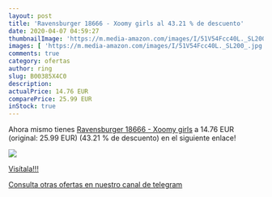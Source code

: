 ```yaml
---
layout: post
title: 'Ravensburger 18666 - Xoomy girls al 43.21 % de descuento'
date: 2020-04-07 04:59:27
thumbnailImage: 'https://m.media-amazon.com/images/I/51V54Fcc40L._SL200_.jpg'
images: [ 'https://m.media-amazon.com/images/I/51V54Fcc40L._SL200_.jpg' ]
comments: true
category: ofertas
author: ring
slug: B00385X4C0
description:
actualPrice: 14.76 EUR
comparePrice: 25.99 EUR
inStock: true
---
```


Ahora mismo tienes [Ravensburger 18666 - Xoomy girls](https://www.amazon.com/dp/B00385X4C0/?tag=redken08-20) a 14.76 EUR (original: 25.99 EUR) (43.21 %  de descuento) en el siguiente enlace!

[![](https://m.media-amazon.com/images/I/51V54Fcc40L._SL200_.jpg)](https://www.amazon.com/dp/B00385X4C0/?tag=redken08-20)

[Visítala!!!](https://www.amazon.com/dp/B00385X4C0/?tag=redken08-20)

[Consulta otras ofertas en nuestro canal de telegram](https://t.me/s/ofertas25)
